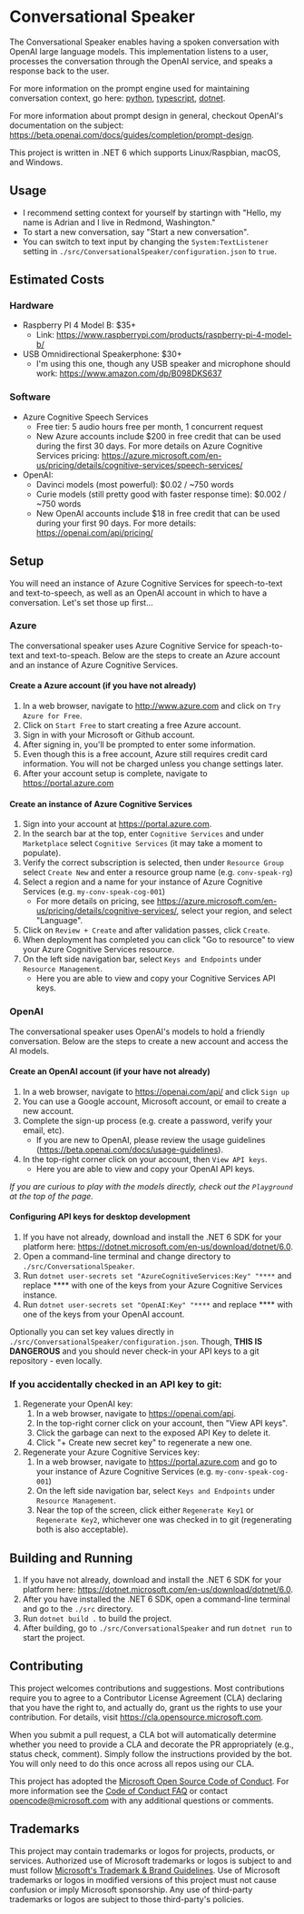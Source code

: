 # Conversational Speaker
The Conversational Speaker enables having a spoken conversation with OpenAI large language models. This implementation listens to a user, processes the conversation through the OpenAI service, and speaks a response back to the user.

For more information on the prompt engine used for maintaining conversation context, go here: [python](https://github.com/microsoft/prompt-engine-py), [typescript](https://github.com/microsoft/prompt-engine), [dotnet](https://github.com/microsoft/prompt-engine-dotnet).

For more information about prompt design in general, checkout OpenAI's documentation on the subject: https://beta.openai.com/docs/guides/completion/prompt-design.

This project is written in .NET 6 which supports Linux/Raspbian, macOS, and Windows.

## Usage
- I recommend setting context for yourself by startingn with "Hello, my name is Adrian and I live in Redmond, Washington."
- To start a new conversation, say "Start a new conversation". 
- You can switch to text input by changing the `System:TextListener` setting in `./src/ConversationalSpeaker/configuration.json` to `true`.

## Estimated Costs
### Hardware
- Raspberry PI 4 Model B: $35+
  - Link: https://www.raspberrypi.com/products/raspberry-pi-4-model-b/
- USB Omnidirectional Speakerphone: $30+
  - I'm using this one, though any USB speaker and microphone should work: https://www.amazon.com/dp/B098DKS637 
### Software
- Azure Cognitive Speech Services
  - Free tier: 5 audio hours free per month, 1 concurrent request
  - New Azure accounts include $200 in free credit that can be used during the first 30 days. For more details on Azure Cognitive Services pricing: https://azure.microsoft.com/en-us/pricing/details/cognitive-services/speech-services/
- OpenAI: 
    - Davinci models (most powerful): $0.02 / ~750 words
  - Curie models (still pretty good with faster response time): $0.002 / ~750 words
  - New OpenAI accounts include $18 in free credit that can be used during your first 90 days. For more details: https://openai.com/api/pricing/

## Setup
You will need an instance of Azure Cognitive Services for speech-to-text and text-to-speech, as well as an OpenAI account in which to have a conversation. Let's set those up first...

### Azure
The conversational speaker uses Azure Cognitive Service for speach-to-text and text-to-speach. Below are the steps to create an Azure account and an instance of Azure Cognitive Services.
#### Create a Azure account (if you have not already)
1. In a web browser, navigate to http://www.azure.com and click on `Try Azure for Free`.
1. Click on `Start Free` to start creating a free Azure account.
1. Sign in with your Microsoft or Github account.
1. After signing in, you'll be prompted to enter some information.
1. Even though this is a free account, Azure still requires credit card information. You will not be charged unless you change settings later.
1. After your account setup is complete, navigate to https://portal.azure.com

#### Create an instance of Azure Cognitive Services
1. Sign into your account at https://portal.azure.com.
1. In the search bar at the top, enter `Cognitive Services` and under `Marketplace` select `Cognitive Services` (it may take a moment to populate).
1. Verify the correct subscription is selected, then under `Resource Group` select `Create New` and enter a resource group name (e.g. `conv-speak-rg`)
1. Select a region and a name for your instance of Azure Cognitive Services (e.g. `my-conv-speak-cog-001`)
   - For more details on pricing, see https://azure.microsoft.com/en-us/pricing/details/cognitive-services/, select your region, and select "Language".
1. Click on `Review + Create` and after validation passes, click `Create`.
1. When deployment has completed you can click "Go to resource" to view your Azure Cognitive Services resource.
1. On the left side navigation bar, select `Keys and Endpoints` under `Resource Management`.
   - Here you are able to view and copy your Cognitive Services API keys.

### OpenAI
The conversational speaker uses OpenAI's models to hold a friendly conversation. Below are the steps to create a new account and access the AI models.
#### Create an OpenAI account (if your have not already)
1. In a web browser, navigate to https://openai.com/api/ and click `Sign up`
1. You can use a Google account, Microsoft account, or email to create a new account.
1. Complete the sign-up process (e.g. create a password, verify your email, etc).
   - If you are new to OpenAI, please review the usage guidelines (https://beta.openai.com/docs/usage-guidelines).
1. In the top-right corner click on your account, then `View API keys`.
   - Here you are able to view and copy your OpenAI API keys.

_If you are curious to play with the models directly, check out the `Playground` at the top of the page._

#### Configuring API keys for desktop development
1. If you have not already, download and install the .NET 6 SDK for your platform here: https://dotnet.microsoft.com/en-us/download/dotnet/6.0.
1. Open a command-line terminal and change directory to `./src/ConversationalSpeaker`.
1. Run `dotnet user-secrets set "AzureCognitiveServices:Key" "****` and replace **** with one of the keys from your Azure Cognitive Services instance.
1. Run `dotnet user-secrets set "OpenAI:Key" "****` and replace **** with one of the keys from your OpenAI account.

Optionally you can set key values directly in `./src/ConversationalSpeaker/configuration.json`. 
Though, **THIS IS DANGEROUS** and you should never check-in your API keys to a git repository - even locally.

### __If you accidentally checked in an API key to git:__
1. Regenerate your OpenAI key: 
   1. In a web browser, navigate to https://openai.com/api.
   1. In the top-right corner click on your account, then "View API keys".
   1. Click the garbage can next to the exposed API Key to delete it.
   1. Click "+ Create new secret key" to regenerate a new one.
1. Regenerate your Azure Cognitive Services key:
   1. In a web browser, navigate to https://portal.azure.com and go to your instance of Azure Cognitive Services (e.g. `my-conv-speak-cog-001`)
   1. On the left side navigation bar, select `Keys and Endpoints` under `Resource Management`.
   1. Near the top of the screen, click either `Regenerate Key1` or `Regenerate Key2`, whichever one was checked in to git (regenerating both is also acceptable).

## Building and Running
1. If you have not already, download and install the .NET 6 SDK for your platform here: https://dotnet.microsoft.com/en-us/download/dotnet/6.0.
1. After you have installed the .NET 6 SDK, open a command-line terminal and go to the `./src` directory.
1. Run `dotnet build .` to build the project.
1. After building, go to `./src/ConversationalSpeaker` and run `dotnet run` to start the project.

## Contributing
This project welcomes contributions and suggestions. Most contributions require you to agree to a
Contributor License Agreement (CLA) declaring that you have the right to, and actually do, grant us
the rights to use your contribution. For details, visit https://cla.opensource.microsoft.com.

When you submit a pull request, a CLA bot will automatically determine whether you need to provide
a CLA and decorate the PR appropriately (e.g., status check, comment). Simply follow the instructions
provided by the bot. You will only need to do this once across all repos using our CLA.

This project has adopted the
[Microsoft Open Source Code of Conduct](https://opensource.microsoft.com/codeofconduct/).
For more information see the
[Code of Conduct FAQ](https://opensource.microsoft.com/codeofconduct/faq/)
or contact [opencode@microsoft.com](mailto:opencode@microsoft.com)
with any additional questions or comments.

## Trademarks
This project may contain trademarks or logos for projects, products, or services. Authorized use
of Microsoft trademarks or logos is subject to and must follow
[Microsoft's Trademark & Brand Guidelines](https://www.microsoft.com/en-us/legal/intellectualproperty/trademarks/usage/general).
Use of Microsoft trademarks or logos in modified versions of this project must not cause confusion
or imply Microsoft sponsorship.
Any use of third-party trademarks or logos are subject to those third-party's policies.
